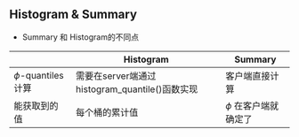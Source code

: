 ## Histogram & Summary


- Summary 和 Histogram的不同点

| | Histogram | Summary
----|-----|-----
$\phi$-quantiles 计算| 需要在server端通过histogram_quantile()函数实现 |客户端直接计算
能获取到的值 | 每个桶的累计值| $\phi$ 在客户端就确定了


